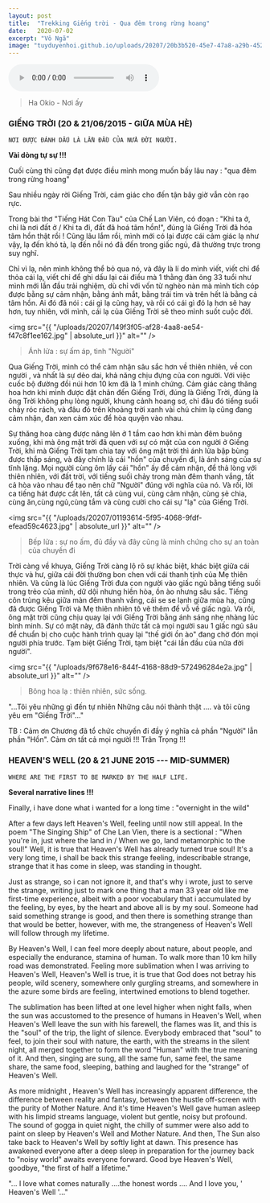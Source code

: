 ```yaml
---
layout: post
title:  "Trekking Giếng trời - Qua đêm trong rừng hoang"
date:   2020-07-02
excerpt: "Vô Ngã"
image: "tuyduyenhoi.github.io/uploads/20207/20b3b520-45e7-47a8-a29b-4524549509a4.jpg"
---
```


<audio controls=""><source src="/uploads/audio/d1f86018-bd0c-4c3b-93a8-7512d8516c72.mp3?autoplay=1&loop=1&controls=0" type="audio/mpeg">Your browser does not support the audio element.</audio>
<blockquote>Ha Okio - Nơi ấy</blockquote>

### GIẾNG TRỜI (20 & 21/06/2015 - GIỮA MÙA HÈ) 
```NƠI ĐƯỢC ĐÁNH DẤU LÀ LẦN ĐẦU CỦA NỬA ĐỜI NGƯỜI.```

**Vài dòng tự sự !!!**

Cuối cùng thì cũng đạt được điều mình mong muốn bấy lâu nay : "qua đêm trong rừng hoang"

Sau nhiều ngày rời Giếng Trời, cảm giác cho đến tận bây giờ vẫn còn rạo rực. 

Trong bài thơ "Tiếng Hát Con Tàu" của Chế Lan Viên, có đoạn : "Khi ta ở, chỉ là nơi đất ở / Khi ta đi, đất đã hoá tâm hồn!", 
đúng là Giếng Trời đã hóa tâm hồn thật rồi ! Cũng lâu lắm rồi, mình mới có lại được cái cảm giác lạ như vậy, lạ đến khó tả, lạ đến nỗi nó đã đến trong giấc ngủ, đã thường trực trong suy nghĩ. 

Chỉ vì lạ, nên mình không thể bỏ qua nó, và đây là lí do mình viết, viết chỉ để thỏa cái lạ, viết chỉ để ghi dấu lại cái điều mà 1 thằng đàn ông 33 tuổi như mình mới lần đầu trải nghiệm, dù chỉ với vốn từ nghèo nàn mà mình tích cóp được bằng sự cảm nhận, bằng ánh mắt, bằng trái tim và trên hết là bằng cả tâm hồn. Ai đó đã nói : cái gì lạ cũng hay, và rồi có cái gì đó lạ hơn sẽ hay hơn, tuy nhiên, với mình, cái lạ của Giếng Trời sẽ theo mình suốt cuộc đời. 

<span class="image fit"><img src="{{ "/uploads/20207/149f3f05-af28-4aa8-ae54-f47c8f1ee162.jpg" | absolute_url }}" alt="" /></span>
<blockquote>Ánh lửa : sự ấm áp, tình "Người"</blockquote>

Qua Giếng Trời, mình có thể cảm nhận sâu sắc hơn về thiên nhiên, về con người , và nhất là sự dẻo dai, khả năng chịu đựng của con người. Với việc cuốc bộ đường đồi núi hơn 10 km đã là 1 minh chứng. Cảm giác càng thăng hoa hơn khi mình được đặt chân đến Giếng Trời, đúng là Giếng Trời, đúng là ông Trời không phụ lòng người, khung cảnh hoang sơ, chỉ đâu đó tiếng suối chảy róc rách, và đâu đó trên khoảng trời xanh vài chú chim lạ cũng đang cảm nhận, đan xen cảm xúc để hòa quyện vào nhau. 

Sự thăng hoa càng được nâng lên ở 1 tầm cao hơn khi màn đêm buông xuống, khi mà ông mặt trời đã quen với sự có mặt của con người ở Giếng Trời, khi mà Giếng Trời tạm chia tay với ông mặt trời thì ánh lửa bập bùng được thắp sáng, và đây chính là cái "hồn" của chuyến đi, là ánh sáng của sự tĩnh lặng. Mọi người cùng ôm lấy cái "hồn" ấy để cảm nhận, để thả lòng với thiên nhiên, với đất trời, với tiếng suối chảy trong màn đêm thanh vắng, tất cả hòa vào nhau để tạo nên chữ "Người" đúng với nghĩa của nó. Và rồi, lời ca tiếng hát được cất lên, tất cả cùng vui, cùng cảm nhận, cùng sẻ chia, cùng ăn,cùng ngủ,cùng tắm và cùng cười cho cái sự "lạ" của Giếng Trời.

<span class="image fit"><img src="{{ "/uploads/20207/01193614-5f95-4068-9fdf-efead59c4623.jpg" | absolute_url }}" alt="" /></span>
<blockquote>Bếp lửa : sự no ấm, đủ đầy và đây cũng là minh chứng cho sự an toàn của chuyến đi</blockquote>

Trời càng về khuya, Giếng Trời càng lộ rõ sự khác biệt, khác biệt giữa cái thực và hư, giữa cái đời thường bon chen với cái thanh tịnh của Mẹ thiên nhiên. Và cũng là lúc Giếng Trời đưa con người vào giấc ngủ bằng tiếng suối trong trẻo của mình, dữ dội nhưng hiền hòa, ồn ào nhưng sâu sắc. Tiếng côn trùng kêu giữa màn đêm thanh vắng, cái se se lạnh giữa mùa hạ, cũng đã được Giếng Trời và Mẹ thiên nhiên tô vẽ thêm để vỗ về giấc ngủ. Và rồi, ông mặt trời cũng chịu quay lại với Giếng Trời bằng ánh sáng nhẹ nhàng lúc bình minh. Sự có mặt này, đã đánh thức tất cả mọi người sau 1 giấc ngủ sâu để chuẩn bị cho cuộc hành trình quay lại "thế giới ồn ào" đang chờ đón mọi người phía trước. Tạm biệt Giếng Trời, tạm biệt "cái lần đầu của nửa đời người".

<span class="image fit"><img src="{{ "/uploads/9f678e16-844f-4168-88d9-572496284e2a.jpg" | absolute_url }}" alt="" /></span>
<blockquote>Bông hoa lạ : thiên nhiên, sức sống.</blockquote>

"...Tôi yêu những gì đến tự nhiên
Những câu nói thành thật
.... và tôi cũng yêu em "Giếng Trời"..."

TB : Cảm ơn Chương đã tổ chức chuyến đi đầy ý nghĩa cả phần "Người" lẫn phần "Hồn". Cảm ơn tất cả mọi người !!! Trân Trọng !!!

### HEAVEN'S WELL (20 & 21 JUNE 2015 --- MID-SUMMER) 
```WHERE ARE THE FIRST TO BE MARKED BY THE HALF LIFE.```

**Several narrative lines !!!**

Finally, i have done what i wanted for a long time : "overnight in the wild"

After a few days left Heaven's Well, feeling until now still appeal. In the poem "The Singing Ship" of Che Lan Vien, there is a sectional : "When you're in, just where the land in / When we go, land metamorphic to the soul!" Well, it is true that Heaven's Well has already turned true soul! It's a very long time, i shall be back this strange feeling, indescribable strange, strange that it has come in sleep, was standing in thought. 

Just as strange, so i can not ignore it, and that's why i wrote, just to serve the strange, writing just to mark one thing that a man 33 year old like me first-time experience, albeit with a poor vocabulary that i accumulated by the feeling, by eyes, by the heart and above all is by my soul. Someone had said something strange is good, and then there is something strange than that would be better, however, with me, the strangeness of Heaven's Well will follow through my lifetime. 

By Heaven's Well, I can feel more deeply about nature, about people, and especially the endurance, stamina of human. To walk more than 10 km hilly road was demonstrated. Feeling more sublimation when I was arriving to Heaven's Well, Heaven's Well is true, it is true that God does not betray his people, wild scenery, somewhere only gurgling streams, and somewhere in the azure some birds are feeling, intertwined emotions to blend together. 

The sublimation has been lifted at one level higher when night falls, when the sun was accustomed to the presence of humans in Heaven's Well, when Heaven's Well leave the sun with his farewell, the flames was lit, and this is the "soul" of the trip, the light of silence. Everybody embraced that "soul" to feel, to join their soul with nature, the earth, with the streams in the silent night, all merged together to form the word "Human" with the true meaning of it. And then, singing are sung, all the same fun, same feel, the same share, the same food, sleeping, bathing and laughed for the "strange" of Heaven's Well.

As more midnight , Heaven's Well has increasingly apparent difference, the difference between reality and fantasy, between the hustle off-screen with the purity of Mother Nature. And it's time Heaven's Well gave human asleep with his limpid streams language, violent but gentle, noisy but profound. The sound of gogga in quiet night, the chilly of summer were also add to paint on sleep by Heaven's Well and Mother Nature. And then, The Sun also take back to Heaven's Well by softly light at dawn. This presence has awakened everyone after a deep sleep in preparation for the journey back to "noisy world" awaits everyone forward. Good bye Heaven's Well, goodbye, "the first of half a lifetime."

"... I love what comes naturally
....the honest words
.... And I love you, ' Heaven's Well '..."

